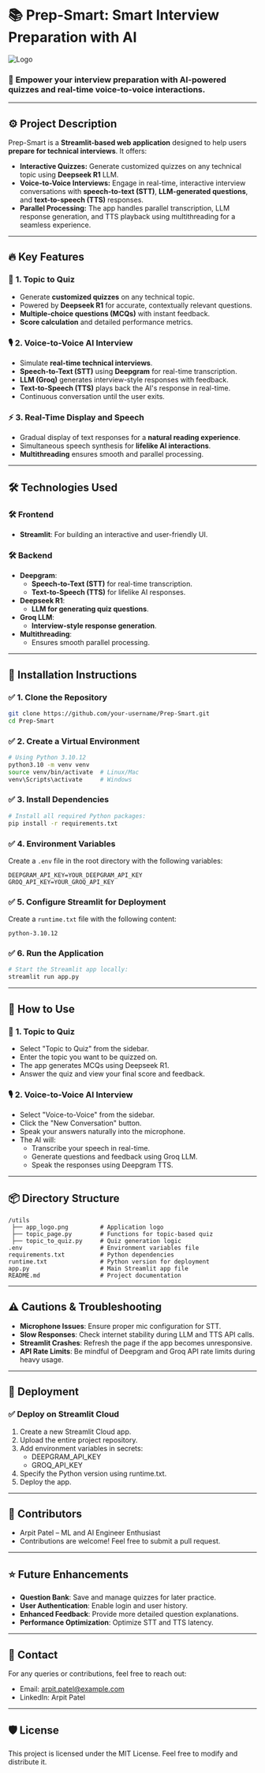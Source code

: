 # 📚 **Prep-Smart: Smart Interview Preparation with AI**
![Logo](utils/app_logo.png)

### 🚀 **Empower your interview preparation with AI-powered quizzes and real-time voice-to-voice interactions.**

---

## ⚙️ **Project Description**
Prep-Smart is a **Streamlit-based web application** designed to help users **prepare for technical interviews**. It offers:
- **Interactive Quizzes:** Generate customized quizzes on any technical topic using **Deepseek R1** LLM.
- **Voice-to-Voice Interviews:** Engage in real-time, interactive interview conversations with **speech-to-text (STT)**, **LLM-generated questions**, and **text-to-speech (TTS)** responses.
- **Parallel Processing:** The app handles parallel transcription, LLM response generation, and TTS playback using multithreading for a seamless experience.

---

## 🔥 **Key Features**
### 🧠 **1. Topic to Quiz**
- Generate **customized quizzes** on any technical topic.
- Powered by **Deepseek R1** for accurate, contextually relevant questions.
- **Multiple-choice questions (MCQs)** with instant feedback.
- **Score calculation** and detailed performance metrics.

### 🎙️ **2. Voice-to-Voice AI Interview**
- Simulate **real-time technical interviews**.
- **Speech-to-Text (STT)** using **Deepgram** for real-time transcription.
- **LLM (Groq)** generates interview-style responses with feedback.
- **Text-to-Speech (TTS)** plays back the AI's response in real-time.
- Continuous conversation until the user exits.

### ⚡ **3. Real-Time Display and Speech**
- Gradual display of text responses for a **natural reading experience**.
- Simultaneous speech synthesis for **lifelike AI interactions**.
- **Multithreading** ensures smooth and parallel processing.

---

## 🛠️ **Technologies Used**
### 🛠️ **Frontend**
- **Streamlit**: For building an interactive and user-friendly UI.

### 🛠️ **Backend**
- **Deepgram**: 
    - **Speech-to-Text (STT)** for real-time transcription.
    - **Text-to-Speech (TTS)** for lifelike AI responses.
- **Deepseek R1**: 
    - **LLM for generating quiz questions**.
- **Groq LLM**:
    - **Interview-style response generation**.
- **Multithreading**:
    - Ensures smooth parallel processing.

---

## 🚀 **Installation Instructions**

### ✅ **1. Clone the Repository**
```bash
git clone https://github.com/your-username/Prep-Smart.git
cd Prep-Smart
```

### ✅ **2. Create a Virtual Environment**
```bash
# Using Python 3.10.12
python3.10 -m venv venv
source venv/bin/activate  # Linux/Mac
venv\Scripts\activate     # Windows
```

### ✅ **3. Install Dependencies**
```bash
# Install all required Python packages:
pip install -r requirements.txt
```

### ✅ **4. Environment Variables**
Create a `.env` file in the root directory with the following variables:
```
DEEPGRAM_API_KEY=YOUR_DEEPGRAM_API_KEY
GROQ_API_KEY=YOUR_GROQ_API_KEY
```

### ✅ **5. Configure Streamlit for Deployment**
Create a `runtime.txt` file with the following content:
```
python-3.10.12
```

### ✅ **6. Run the Application**
```bash
# Start the Streamlit app locally:
streamlit run app.py
```

---

## 🎯 **How to Use**

### 🧠 **1. Topic to Quiz**
- Select "Topic to Quiz" from the sidebar.
- Enter the topic you want to be quizzed on.
- The app generates MCQs using Deepseek R1.
- Answer the quiz and view your final score and feedback.

### 🎙️ **2. Voice-to-Voice AI Interview**
- Select "Voice-to-Voice" from the sidebar.
- Click the "New Conversation" button.
- Speak your answers naturally into the microphone.
- The AI will:
  - Transcribe your speech in real-time.
  - Generate questions and feedback using Groq LLM.
  - Speak the responses using Deepgram TTS.

---

## 📦 **Directory Structure**
```
/utils
 ├── app_logo.png         # Application logo
 ├── topic_page.py        # Functions for topic-based quiz
 ├── topic_to_quiz.py     # Quiz generation logic
.env                      # Environment variables file
requirements.txt          # Python dependencies
runtime.txt               # Python version for deployment
app.py                    # Main Streamlit app file
README.md                 # Project documentation
```

---

## ⚠️ **Cautions & Troubleshooting**
- **Microphone Issues**: Ensure proper mic configuration for STT.
- **Slow Responses**: Check internet stability during LLM and TTS API calls.
- **Streamlit Crashes**: Refresh the page if the app becomes unresponsive.
- **API Rate Limits**: Be mindful of Deepgram and Groq API rate limits during heavy usage.

---

## 🚀 **Deployment**

### ✅ **Deploy on Streamlit Cloud**
1. Create a new Streamlit Cloud app.
2. Upload the entire project repository.
3. Add environment variables in secrets:
   - DEEPGRAM_API_KEY
   - GROQ_API_KEY
4. Specify the Python version using runtime.txt.
5. Deploy the app.

---

## 👥 **Contributors**
- Arpit Patel – ML and AI Engineer Enthusiast
- Contributions are welcome! Feel free to submit a pull request.

---

## ⭐ **Future Enhancements**
- **Question Bank**: Save and manage quizzes for later practice.
- **User Authentication**: Enable login and user history.
- **Enhanced Feedback**: Provide more detailed question explanations.
- **Performance Optimization**: Optimize STT and TTS latency.

---

## 📧 **Contact**

For any queries or contributions, feel free to reach out:
- Email: arpit.patel@example.com
- LinkedIn: Arpit Patel

---

## 🛡️ **License**

This project is licensed under the MIT License. Feel free to modify and distribute it.
